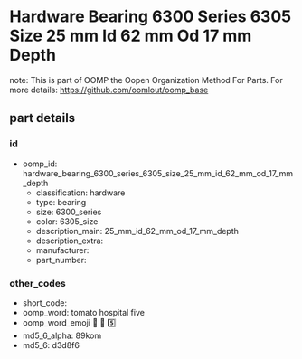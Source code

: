 # Hardware Bearing 6300 Series 6305 Size 25 mm Id 62 mm Od 17 mm Depth  

note: This is part of OOMP the Oopen Organization Method For Parts. For more details: https://github.com/oomlout/oomp_base

##  part details





### id
* oomp_id: hardware_bearing_6300_series_6305_size_25_mm_id_62_mm_od_17_mm_depth
  * classification: hardware
  * type: bearing
  * size: 6300_series
  * color: 6305_size
  * description_main: 25_mm_id_62_mm_od_17_mm_depth
  * description_extra: 
  * manufacturer: 
  * part_number: 

### other_codes
* short_code: 
* oomp_word: tomato hospital five
* oomp_word_emoji :tomato: :hospital: :five:
* md5_6_alpha: 89kom
* md5_6: d3d8f6